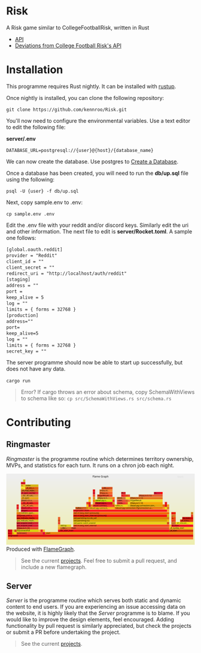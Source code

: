 # Risk
A Risk game similar to CollegeFootballRisk, written in Rust

- [API](/documentation/API.md)
- [Deviations from College Football Risk's API](/documentation/DEVIATIONS.md)

# Installation
This programme requires Rust nightly. It can be installed with [rustup](https://github.com/rust-lang/rustup#choosing-where-to-install).

Once nightly is installed, you can clone the following repository:

```
git clone https://github.com/kennroo/Risk.git
```

You'll now need to configure the environmental variables. Use a text editor to edit the following file:

**server/.env**

```
DATABASE_URL=postgresql://{user}@{host}/{database_name}
```

We can now create the database. Use postgres to [Create a Database](https://www.postgresql.org/docs/9.0/sql-createdatabase.html).

Once a database has been created, you will need to run the **db/up.sql** file using the following:
```
psql -U {user} -f db/up.sql
```

Next, copy sample.env to .env:
```
cp sample.env .env
```

Edit the .env file with your reddit and/or discord keys. Similarly edit the uri and other information. The next file to edit is **server/Rocket.toml**. A sample one follows:
``` 
[global.oauth.reddit]
provider = "Reddit"
client_id = ""
client_secret = ""
redirect_uri = "http://localhost/auth/reddit"
[staging]
address = ""
port = 
keep_alive = 5
log = ""
limits = { forms = 32768 }
[production]
address=""
port=
keep_alive=5
log = ""
limits = { forms = 32768 }
secret_key = ""
```

The server programme should now be able to start up successfully, but does not have any data.

`cargo run`
>Error?
>If cargo throws an error about schema, copy SchemaWithViews to schema like so:
`cp src/SchemaWithViews.rs src/schema.rs`


# Contributing

## Ringmaster

*Ringmaster* is the programme routine which determines territory ownership, MVPs, and statistics for each turn. It runs on a chron job each night. 

![Ringmaster Flamegraph](/documentation/flamegraph.svg)
Produced with [FlameGraph](https://github.com/flamegraph-rs/flamegraph).
> See the current [projects](https://github.com/mautamu/Risk/projects). Feel free to submit a pull request, and include a new flamegraph. 


## Server


*Server* is the programme routine which serves both static and dynamic content to end users. If you are experiencing an issue accessing data on the website, it is highly likely that the *Server* programme is to blame. If you would like to improve the design elements, feel encouraged. Adding functionality by pull request is similarly appreciated, but check the projects or submit a PR before undertaking the project.


> See the current [projects](https://github.com/mautamu/Risk/projects). 
